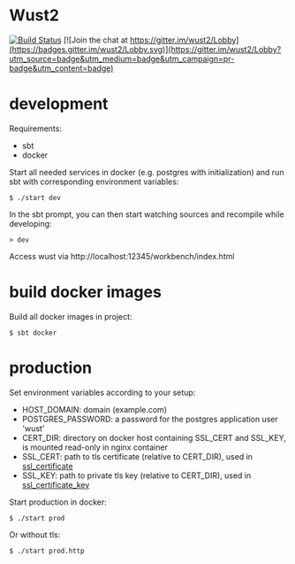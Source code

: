 # Wust2
[![Build Status](https://travis-ci.org/woost/wust2.svg?branch=master)](https://travis-ci.org/woost/wust2)
[![Join the chat at https://gitter.im/wust2/Lobby](https://badges.gitter.im/wust2/Lobby.svg)](https://gitter.im/wust2/Lobby?utm_source=badge&utm_medium=badge&utm_campaign=pr-badge&utm_content=badge)

# development

Requirements:
* sbt
* docker

Start all needed services in docker (e.g. postgres with initialization) and run sbt with corresponding environment variables:
```
$ ./start dev
```

In the sbt prompt, you can then start watching sources and recompile while developing:
```
> dev
```

Access wust via http://localhost:12345/workbench/index.html

# build docker images

Build all docker images in project:
```
$ sbt docker
```

# production

Set environment variables according to your setup:
* HOST_DOMAIN: domain (example.com)
* POSTGRES_PASSWORD: a password for the postgres application user 'wust'
* CERT_DIR: directory on docker host containing SSL_CERT and SSL_KEY, is mounted read-only in nginx container
* SSL_CERT: path to tls certificate (relative to CERT_DIR), used in [ssl_certificate](https://nginx.org/en/docs/http/ngx_http_ssl_module.html#ssl_certificate) 
* SSL_KEY: path to private tls key (relative to CERT_DIR), used in [ssl_certificate_key](https://nginx.org/en/docs/http/ngx_http_ssl_module.html#ssl_certificate_key)

Start production in docker:
```
$ ./start prod
```

Or without tls:
```
$ ./start prod.http
```

